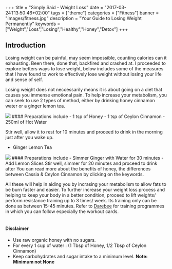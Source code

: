 +++
title = "Simply Said - Weight Loss"
date = "2017-03-24T13:50:46+02:00"
tags = ["theme"]
categories = ["Fitness"]
banner = "images/fitness.jpg"
description = "Your Guide to Losing Weight Permanently"
keywords = ["Weight","Loss","Losing","Healthy","Honey","Detox"]
+++

[1]: http://darebee.com/
[GitHub Logo]: /images/myavatar.png
[Cinnamon]: /images/cinnamon.jpg
[Ginger]: /images/ginger.jpg
[comment]: <> ( leaves 2 spaces to signify that it is a new line )
[comment]: <> (``` $ this is a command ```)
[comment]: <> (![GitHub Logo][GitHub Logo]  )
[comment]: <> (**This** is a guide on [Markdown][1])

## Introduction

Losing weight can be painful, may seem impossible, counting calories can it exhausting. Been there, done that, backfired and crashed at. I proceeded to explore betters ways to lose weight, below includes some of the measures that I have found to work to effectively lose weight without losing your life and sense of self.<!--more-->

Losing weight does not neccessarily means it is about going on a diet that causes you immense emotional pain. To help increase your metabolism, you can seek to use 2 types of method, either by drinking honey cinnamon water or a ginger lemon tea.

<img src="/images/cinnamon.jpg" class="img-responsive center-block" />
#### Preparations include
  - 1 tsp of Honey
  - 1 tsp of Ceylon Cinnamon
  - 250ml of Hot Water

Stir well, allow it to rest for 10 minutes and proceed to drink in the morning just after you wake up.
+ Ginger Lemon Tea  
<img src="/images/ginger.jpg" class="img-responsive center-block" />
#### Preparations include
  - Simmer Ginger with Water for 30 minutes
  - Add Lemon Slices
Stir well, simmer for 20 minutes and proceed to drink after
You can read more about the benefits of honey, the differences between Cassia & Ceylon Cinnamon by clicking on the keywords.  

All these will help in aiding you by incrasing your metabolism to allow fats to be burn faster and easier. To further increase your weight loss process and helping to keep your body in a better condition, proceed to lift weights/ perform resistance training up to 3 times/ week. Its training only can be done as between 15-45 minutes. Refer to [Darebee][1] for training programmes in which you can follow especially the workout cards.
</br>
</br>
#### Disclaimer
+ Use raw organic honey with no sugars.
+ For every 1 cup of water : (1 Tbsp of Honey, 1/2 Tbsp of Ceylon Cinnamon)
+ Keep carbohydrates and sugar intake to a minimum level. **Note: Minimum not None**
